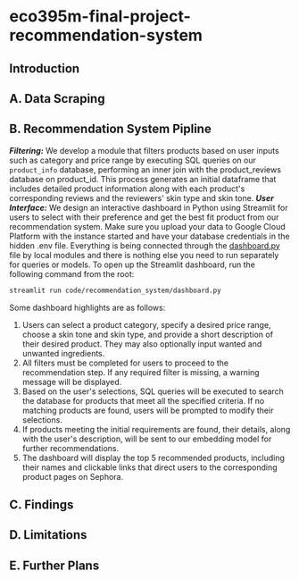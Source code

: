 # eco395m-final-project-recommendation-system
## Introduction
## A. Data Scraping
## B. Recommendation System Pipline
***Filtering:***
We develop a module that filters products based on user inputs such as category and price range by executing SQL queries on our `product_info` database, performing an inner join with the product_reviews database on product_id. This process generates an initial dataframe that includes detailed product information along with each product's corresponding reviews and the reviewers' skin type and skin tone. 
***User Interface:*** 
We design an interactive dashboard in Python using Streamlit for users to select with their preference and get the best fit product from our recommendation system. Make sure you upload your data to Google Cloud Platform with the instance started and have your database credentials in the hidden .env file. Everything is being connected through the [dashboard.py](code/recommendation_system/dashboard.py) file by local modules and there is nothing else you need to run separately for queries or models. To open up the Streamlit dashboard, run the following command from the root:
```bash
streamlit run code/recommendation_system/dashboard.py 
```
Some dashboard highlights are as follows:

1. Users can select a product category, specify a desired price range, choose a skin tone and skin type, and provide a short description of their desired product. They may also optionally input wanted and unwanted ingredients.
2. All filters must be completed for users to proceed to the recommendation step. If any required filter is missing, a warning message will be displayed.
3. Based on the user's selections, SQL queries will be executed to search the database for products that meet all the specified criteria. If no matching products are found, users will be prompted to modify their selections.
4. If products meeting the initial requirements are found, their details, along with the user's description, will be sent to our embedding model for further recommendations. 
5. The dashboard will display the top 5 recommended products, including their names and clickable links that direct users to the corresponding product pages on Sephora.

## C. Findings
## D. Limitations
## E. Further Plans
